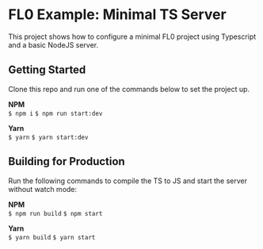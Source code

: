 # FL0 Example: Minimal TS Server
This project shows how to configure a minimal FL0 project using Typescript and a basic NodeJS server.

## Getting Started
Clone this repo and run one of the commands below to set the project up.

**NPM**  
`$ npm i`
`$ npm run start:dev`

**Yarn**  
`$ yarn`
`$ yarn start:dev`


## Building for Production
Run the following commands to compile the TS to JS and start the server without watch mode:

**NPM**  
`$ npm run build`
`$ npm start`

**Yarn**  
`$ yarn build`
`$ yarn start`
